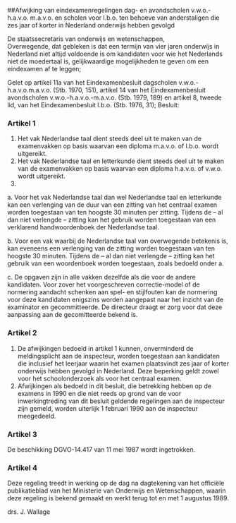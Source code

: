 <meta http-equiv='Content-Type' content='text/html; charset=utf-8' />

##Afwijking van eindexamenregelingen dag- en avondscholen v.w.o.-h.a.v.o. m.a.v.o. en scholen voor l.b.o. ten behoeve van anderstaligen die zes jaar of korter in Nederland onderwijs hebben gevolgd 

De staatssecretaris van onderwijs en wetenschappen,  
Overwegende, dat gebleken is dat een termijn van vier jaren onderwijs in Nederland niet altijd voldoende is om kandidaten voor wie het Nederlands niet de moedertaal is, gelijkwaardige mogelijkheden te geven om een eindexamen af te leggen;

Gelet op artikel 11a van het Eindexamenbesluit dagscholen v.w.o.-h.a.v.o.m.a.v.o. (Stb. 1970, 151), artikel 14 van het Eindexamenbesluit avondscholen v.w.o.-h.a.v.o.-m.a.v.o. (Stb. 1979, 189) en artikel 8, tweede lid, van het Eindexamenbesluit l.b.o. (Stb. 1976, 31);
Besluit:    

### Artikel  1  

1.  Het vak Nederlandse taal dient steeds deel uit te maken van de examenvakken op basis waarvan een diploma m.a.v.o. of l.b.o. wordt uitgereikt.   
2.  Het vak Nederlandse taal en letterkunde dient steeds deel uit te maken van de examenvakken op basis waarvan een diploma h.a.v.o. of v.w.o. wordt uitgereikt.   
3. 
a.  Voor het vak Nederlandse taal dan wel Nederlandse taal en letterkunde kan een verlenging van de duur van een zitting van het centraal examen worden toegestaan van ten hoogste 30 minuten per zitting. Tijdens de – al dan niet verlengde – zitting kan het gebruik worden toegestaan van een verklarend handwoordenboek der Nederlandse taal. 

b.  Voor een vak waarbij de Nederlandse taal van overwegende betekenis is, kan eveneens een verlenging van de zitting worden toegestaan van ten hoogste 30 minuten. Tijdens de – al dan niet verlengde – zitting kan het gebruik van een woordenboek worden toegestaan, zoals bedoeld onder a. 

c.  De opgaven zijn in alle vakken dezelfde als die voor de andere kandidaten. Voor zover het voorgeschreven correctie-model of de normering aandacht schenken aan spel- en stijlfouten kan de normering voor deze kandidaten enigszins worden aangepast naar het inzicht van de examinator en gecommitteerde. De directeur draagt er zorg voor dat deze aanpassing aan de gecomitteerde bekend is.   

### Artikel  2  

1.  De afwijkingen bedoeld in artikel 1 kunnen, onverminderd de meldingsplicht aan de inspecteur, worden toegestaan aan kandidaten die inclusief het leerjaar waarin het examen plaatsvindt zes jaar of korter onderwijs hebben gevolgd in Nederland. Deze beperking geldt zowel voor het schoolonderzoek als voor het centraal examen.   
2.  Afwijkingen als bedoeld in dit besluit, die betrekking hebben op de examens in 1990 en die niet reeds op grond van de voor inwerkingtreding van dit besluit geldende regelingen aan de inspecteur zijn gemeld, worden uiterlijk 1 februari 1990 aan de inspecteur meegedeeld.  

### Artikel  3  

De beschikking DGVO-14.417 van 11 mei 1987 wordt ingetrokken. 

### Artikel  4  

Deze regeling treedt in werking op de dag na dagtekening van het officiële publikatieblad van het Ministerie van Onderwijs en Wetenschappen, waarin deze regeling is bekend gemaakt en werkt terug tot en met 1 augustus 1989. 

drs. J. Wallage      

